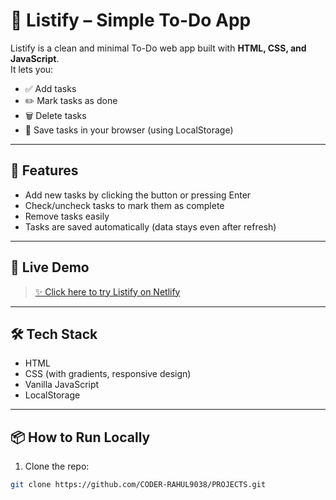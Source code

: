 # 📝 Listify – Simple To-Do App

Listify is a clean and minimal To-Do web app built with **HTML, CSS, and JavaScript**.  
It lets you:
- ✅ Add tasks
- ✏️ Mark tasks as done
- 🗑️ Delete tasks
- 💾 Save tasks in your browser (using LocalStorage)

---

## 📌 **Features**
- Add new tasks by clicking the button or pressing Enter
- Check/uncheck tasks to mark them as complete
- Remove tasks easily
- Tasks are saved automatically (data stays even after refresh)

---

## 🚀 **Live Demo**
> [✨ Click here to try Listify on Netlify](https://listify-savetask.netlify.app/)  


---

## 🛠 **Tech Stack**
- HTML
- CSS (with gradients, responsive design)
- Vanilla JavaScript
- LocalStorage

---

## 📦 **How to Run Locally**
1. Clone the repo:
```bash
git clone https://github.com/CODER-RAHUL9038/PROJECTS.git
